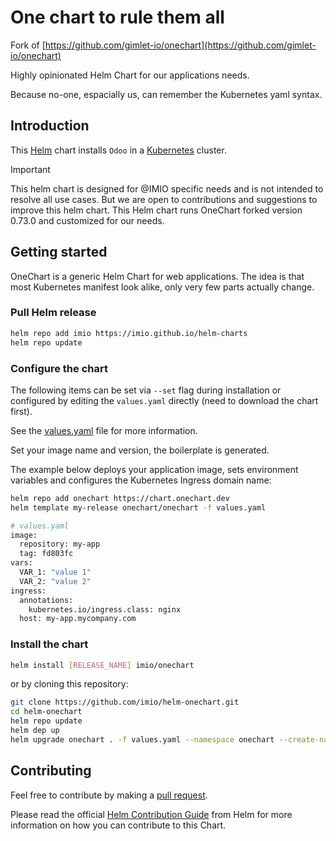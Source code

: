 # One chart to rule them all

Fork of [https://github.com/gimlet-io/onechart](https://github.com/gimlet-io/onechart)

Highly opinionated Helm Chart for our applications needs.

Because no-one, espacially us, can remember the Kubernetes yaml syntax.

## Introduction

This [Helm](https://helm.sh/) chart installs `Odoo` in a [Kubernetes](https://kubernetes.io/) cluster.

> [!IMPORTANT]
> This helm chart is designed for @IMIO specific needs and is not intended to resolve all use cases.
> But we are open to contributions and suggestions to improve this helm chart.
> This Helm chart runs OneChart forked version 0.73.0 and customized for our needs.

## Getting started

OneChart is a generic Helm Chart for web applications.
The idea is that most Kubernetes manifest look alike, only very few parts actually change.

### Pull Helm release

```bash
helm repo add imio https://imio.github.io/helm-charts
helm repo update
```

### Configure the chart

The following items can be set via `--set` flag during installation
or configured by editing the `values.yaml` directly (need to download the chart first).

See the [values.yaml](values.yaml) file for more information.

Set your image name and version, the boilerplate is generated.

The example below deploys your application image, sets environment variables
and configures the Kubernetes Ingress domain name:

```bash
helm repo add onechart https://chart.onechart.dev
helm template my-release onechart/onechart -f values.yaml

# values.yaml
image:
  repository: my-app
  tag: fd803fc
vars:
  VAR_1: "value 1"
  VAR_2: "value 2"
ingress:
  annotations:
    kubernetes.io/ingress.class: nginx
  host: my-app.mycompany.com
```

### Install the chart

```bash
helm install [RELEASE_NAME] imio/onechart
```

or by cloning this repository:

```bash
git clone https://github.com/imio/helm-onechart.git
cd helm-onechart
helm repo update
helm dep up
helm upgrade onechart . -f values.yaml --namespace onechart --create-namespace --install
```

## Contributing

Feel free to contribute by making a [pull request](https://github.com/imio/helm-onechart/pull/new/master).

Please read the official [Helm Contribution Guide](https://github.com/helm/charts/blob/master/CONTRIBUTING.md)
from Helm for more information on how you can contribute to this Chart.
